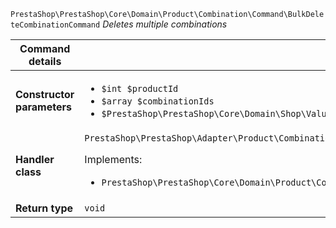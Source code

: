 `PrestaShop\PrestaShop\Core\Domain\Product\Combination\Command\BulkDeleteCombinationCommand`
_Deletes multiple combinations_

| Command details            |    |
| -------------------------- | -- |
| **Constructor parameters** | <ul> <li>`$int $productId`</li>  <li>`$array $combinationIds`</li>  <li>`$PrestaShop\PrestaShop\Core\Domain\Shop\ValueObject\ShopConstraint $shopConstraint`</li> </ul> |
| **Handler class**          | `PrestaShop\PrestaShop\Adapter\Product\Combination\CommandHandler\BulkDeleteCombinationHandler`  <p> Implements: </p> <ul>  <li>`PrestaShop\PrestaShop\Core\Domain\Product\Combination\CommandHandler\BulkDeleteCombinationHandlerInterface`</li>  |
| **Return type** |  `void`  |
